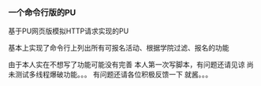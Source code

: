 ### 一个命令行版的PU

基于PU网页版模拟HTTP请求实现的PU

基本上实现了命令行上列出所有可报名活动、根据学院过滤、报名的功能

由于本人实在不想写了功能可能没有完善
本人第一次写脚本，有问题还请见谅
尚未测试多线程爆破功能。。。
有问题还请各位积极反馈一下
就酱。。。